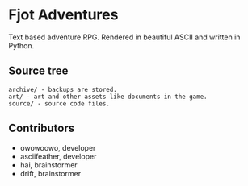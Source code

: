 # Fjot Adventures
Text based adventure RPG. Rendered in beautiful ASCII and written in Python.

## Source tree
```
archive/ - backups are stored.
art/ - art and other assets like documents in the game.
source/ - source code files. 
```

## Contributors
- owowoowo, developer
- asciifeather, developer
- hai, brainstormer
- drift, brainstormer
